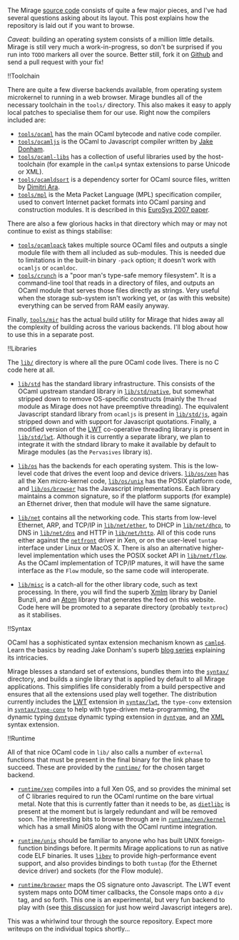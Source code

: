 The Mirage [source code]("http://github.com/avsm/mirage") consists of quite a few major pieces, and I've had several questions asking about its layout. This post explains how the repository is laid out if you want to browse.

*Caveat*: building an operating system consists of a million little details. Mirage is still very much a work-in-progress, so don't be surprised if you run into `TODO` markers all over the source. Better still, fork it on [Github]("http://github.com/avsm/mirage") and send a pull request with your fix!

!!Toolchain

There are quite a few diverse backends available, from operating system microkernel to running in a web browser. Mirage bundles all of the necessary toolchain in the `tools/` directory. This also makes it easy to apply local patches to specialise them for our use.  Right now the compilers included are:

* [`tools/ocaml`]("http://github.com/avsm/mirage/tree/master/tools/ocaml/") has the main OCaml bytecode and native code compiler.
* [`tools/ocamljs`]("http://github.com/avsm/mirage/tree/master/tools/ocamljs/") is the OCaml to Javascript compiler written by [Jake Donham](https://github.com/jaked/ocamljs).
* [`tools/ocaml-libs`]("http://github.com/avsm/mirage/tree/master/tools/ocaml-libs/") has a collection of useful libraries used by the host-toolchain (for example in the `camlp4` syntax extensions to parse Unicode or XML).
* [`tools/ocamldsort`]("http://github.com/avsm/mirage/tree/master/tools/ocamldsort/") is a dependency sorter for OCaml source files, written by [Dimitri Ara](http://dimitri.mutu.net/ocaml.html).
* [`tools/mpl`]("http://github.com/avsm/mirage/tree/master/tools/mpl/") is the Meta Packet Language (MPL) specification compiler, used to convert Internet packet formats into OCaml parsing and construction modules. It is described in this [EuroSys 2007 paper](http://anil.recoil.org/papers/2007-eurosys-melange.pdf).

There are also a few glorious hacks in that directory which may or may not continue to exist as things stabilise:

* [`tools/ocamlpack`]("http://github.com/avsm/mirage/tree/master/tools/ocamlpack/") takes multiple source OCaml files and outputs a single module file with them all included as sub-modules. This is needed due to limitations in the built-in binary `-pack` option; it doesn't work with `ocamljs` or `ocamldoc`.
* [`tools/crunch`]("http://github.com/avsm/mirage/tree/master/tools/crunch/") is a "poor man's type-safe memory filesystem". It is a command-line tool that reads in a directory of files, and outputs an OCaml module that serves those files directly as strings. Very useful when the storage sub-system isn't working yet, or (as with this website) everything can be served from RAM easily anyway.

Finally, [`tools/mir`]("http://github.com/avsm/mirage/tree/master/tools/mir/") has the actual build utility for Mirage that hides away all the complexity of building across the various backends. I'll blog about how to use this in a separate post.

!!Libraries

The [`lib/`]("http://github.com/avsm/mirage/tree/master/lib/") directory is where all the pure OCaml code lives. There is no C code here at all.

* [`lib/std`]("http://github.com/avsm/mirage/tree/master/lib/std/") has the standard library infrastructure. This consists of the OCaml upstream standard library in [`lib/std/native`]("http://github.com/avsm/mirage/tree/master/lib/std/native"), but somewhat stripped down to remove OS-specific constructs (mainly the `Thread` module as Mirage does not have preemptive threading). The equivalent Javascript standard library from `ocamljs` is present in [`lib/std/js`]("http://github.com/avsm/mirage/tree/master/lib/std/js"), again stripped down and with support for Javascript quotations.  Finally, a modified version of the [LWT](http://ocsigen.org/lwt/) co-operative threading library is present in [`lib/std/lwt`]("http://github.com/avsm/mirage/tree/master/lib/std/lwt"). Although it is currently a separate library, we plan to integrate it with the stndard library to make it available by default to Mirage modules (as the `Pervasives` library is).

* [`lib/os`]("http://github.com/avsm/mirage/tree/master/lib/std/os") has the backends for each operating system. This is the low-level code that drives the event loop and device drivers. [`lib/os/xen`]("http://github.com/avsm/mirage/tree/master/lib/os/xen/") has all the Xen micro-kernel code, [`lib/os/unix`]("http://github.com/avsm/mirage/tree/master/lib/os/unix") has the POSIX platform code, and [`lib/os/browser`]("http://github.com/avsm/mirage/tree/master/lib/os/browser") has the Javascript implementations.  Each library maintains a common signature, so if the platform supports (for example) an Ethernet driver, then that module will have the same signature.

* [`lib/net`]("http://github.com/avsm/mirage/tree/master/lib/net/") contains all the networking code. This starts from low-level Ethernet, ARP, and TCP/IP in [`lib/net/ether`]("http://github.com/avsm/mirage/tree/master/lib/net/ether"), to DHCP in [`lib/net/dhcp`]("http://github.com/avsm/mirage/tree/master/lib/net/dhcp/"), to DNS in [`lib/net/dns`]("http://github.com/avsm/mirage/tree/master/lib/net/dns") and HTTP in [`lib/net/http`]("http://github.com/avsm/mirage/tree/master/lib/net/http"). All of this code runs either against the [`netfront`]("http://wiki.xensource.com/xenwiki/XenNetFrontBackInterface") driver in Xen, or on the user-level `tuntap` interface under Linux or MacOS X. There is also an alternative higher-level implementation which uses the POSIX socket API in [`lib/net/flow`]("http://github.com/avsm/mirage/tree/master/lib/net/flow"). As the OCaml implementation of TCP/IP matures, it will have the same interface as the `Flow` module, so the same code will interoperate.

* [`lib/misc`]("http://github.com/avsm/mirage/tree/master/lib/misc/") is a catch-all for the other library code, such as text processing. In there, you will find the superb [Xmlm](http://erratique.ch/software/xmlm/doc/Xmlm) library by Daniel Bunzli, and an [Atom](http://tools.ietf.org/html/rfc4287) library that generates the feed on this website. Code here will be promoted to a separate directory (probably `textproc`) as it stabilises.

!!Syntax 

OCaml has a sophisticated syntax extension mechanism known as [`camlp4`]("http://brion.inria.fr/gallium/index.php/Camlp4"). Learn the basics by reading Jake Donham's superb [blog series]("http://ambassadortothecomputers.blogspot.com/search/label/camlp4") explaining its intricacies.

Mirage blesses a standard set of extensions, bundles them into the [`syntax/`]("http://github.com/avsm/mirage/tree/master/syntax/") directory, and builds a single library that is applied by default to all Mirage applications. This simplifies life considerably from a build perspective and ensures that all the extensions used play well together. The distribution currently includes the [LWT](http://ocsigen.org/lwt/doc/api/Pa_lwt.html) extension in [`syntax/lwt`]("http://github.com/avsm/mirage/tree/master/syntax/lwt"), the `type-conv` extension in [`syntax/type-conv`]("http://github.com/avsm/mirage/tree/master/syntax/type-conv") to help with type-driven meta-programming, the dynamic typing [`dyntype`]("http://github.com/mirage/dyntype") dynamic typing extension in [`dyntype`]("http://github.com/avsm/mirage/tree/master/syntax/dyntype"), and an [XML]("/blog/introduction-to-htcaml") syntax extension.

!!Runtime

All of that nice OCaml code in `lib/` also calls a number of `external` functions that must be present in the final binary for the link phase to succeed. These are provided by the [`runtime/`]("http://github.com/avsm/mirage/tree/master/runtime") for the chosen target backend.

* [`runtime/xen`]("http://github.com/avsm/mirage/tree/master/runtime/xen") compiles into a full Xen OS, and so provides the minimal set of C libraries required to run the OCaml runtime on the bare virtual metal. Note that this is currently fatter than it needs to be, as [`dietlibc`]("http://www.fefe.de/dietlibc/") is present at the moment but is largely redundant and will be removed soon. The interesting bits to browse through are in [`runtime/xen/kernel`]("http://github.com/avsm/mirage/tree/master/runtime/xen/kernel") which has a small MiniOS along with the OCaml runtime integration.

* [`runtime/unix`]("http://github.com/avsm/mirage/tree/master/runtime/unix") should be familiar to anyone who has built UNIX foreign-function bindings before. It permits Mirage applications to run as native code ELF binaries. It uses [`libev`]("http://software.schmorp.de/pkg/libev.html") to provide high-performance event support, and also provides bindings to both `tuntap` (for the Ethernet device driver) and sockets (for the Flow module).

* [`runtime/browser`]("http://github.com/avsm/mirage/tree/master/runtime/browser") maps the OS signature onto Javascript. The LWT event system maps onto DOM timer callbacks, the Console maps onto a `div` tag, and so forth. This one is an experimental, but very fun backend to play with (see [this discussion](https://github.com/dsheets/ocamljs/commit/7bb091f306c93f70bf6e70fe481a38efd71dda5b) for just how weird Javascript integers are).

This was a whirlwind tour through the source repository. Expect more writeups on the individual topics shortly...
